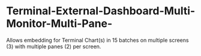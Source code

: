 # Terminal-External-Dashboard-Multi-Monitor-Multi-Pane-
Allows embedding for Terminal Chart(s) in 15 batches on multiple screens (3) with multiple panes (2) per screen.
